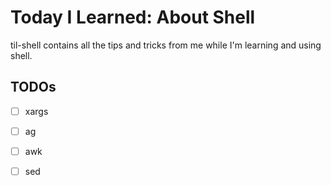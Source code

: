 # Today I Learned: About Shell

til-shell contains all the tips and tricks from me while I'm learning and using
shell.

## TODOs
- [ ] xargs
- [ ] ag
- [ ] awk
- [ ] sed




